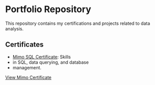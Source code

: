 # Portfolio Repository
This repository contains my 
certifications and projects related 
to data analysis.

## Certificates
- [Mimo SQL Certificate](Mimocertificate.pdf): Skills
- in SQL, data querying, and database
- management.

[View Mimo Certificate](Mimo_Certificate.pdf)
